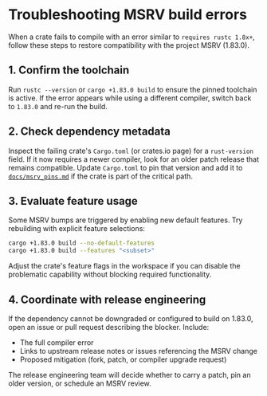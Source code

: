 # Troubleshooting MSRV build errors

When a crate fails to compile with an error similar to `requires rustc 1.8x+`,
follow these steps to restore compatibility with the project MSRV (1.83.0).

## 1. Confirm the toolchain

Run `rustc --version` or `cargo +1.83.0 build` to ensure the pinned toolchain is
active. If the error appears while using a different compiler, switch back to
`1.83.0` and re-run the build.

## 2. Check dependency metadata

Inspect the failing crate's `Cargo.toml` (or crates.io page) for a `rust-version`
field. If it now requires a newer compiler, look for an older patch release that
remains compatible. Update `Cargo.toml` to pin that version and add it to
[`docs/msrv_pins.md`](./msrv_pins.md) if the crate is part of the critical path.

## 3. Evaluate feature usage

Some MSRV bumps are triggered by enabling new default features. Try rebuilding
with explicit feature selections:

```sh
cargo +1.83.0 build --no-default-features
cargo +1.83.0 build --features "<subset>"
```

Adjust the crate's feature flags in the workspace if you can disable the
problematic capability without blocking required functionality.

## 4. Coordinate with release engineering

If the dependency cannot be downgraded or configured to build on 1.83.0, open an
issue or pull request describing the blocker. Include:

- The full compiler error
- Links to upstream release notes or issues referencing the MSRV change
- Proposed mitigation (fork, patch, or compiler upgrade request)

The release engineering team will decide whether to carry a patch, pin an older
version, or schedule an MSRV review.
